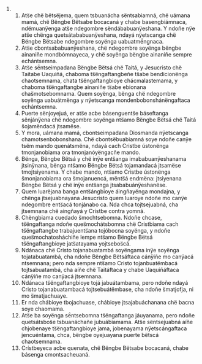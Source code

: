 <ol>
  <li>
    <ol>
      <li>Ats̈e chë bëtsëjema, quem tsbuanácha sëntsabiamná, chë uámana mamá, chë Bëngbe Bëtsabe bocacaná y chabe basengbiámnaca, ndëmuanÿenga ats̈e ndegombre sëndábabuanÿeshana. Y ndoñe nÿe ats̈e chënga quetsátababuanÿeshana, ndayá nÿetscanga chë Bëngbe Bëtsabe ndegombre soyënga uabuatmë́ngnaca.</li>
      <li>Ats̈e cbontsababuanÿeshana, chë ndegombre soyënga bëngbe ainaniñe mondbómnayeca, y chë soyënga bëngbe ainaniñe sempre echántsemna.</li>
      <li>Ats̈e së́ntseimpadana Bëngbe Bëtsá chë Taitá, y Jesucristo chë Taitabe Uaquiñá, chaboma ts̈ëngaftangbeñe ts̈abe bendicionënga chaotsemnama, chata ts̈ëngaftangbioye chácmalastemama, y chaboma ts̈ëngaftangbe ainaniñe ts̈abe ebionana chas̈motsebomnama. Quem soyënga, bënga chë ndegombre soyënga uabuátmënga y nÿetscanga mondenbobonshánëngaftaca echántsemna.</li>
      <li>Puerte sënjoyejuá, er ats̈e acbe básenguents̈e báseftanga sënjánÿena chë ndegombre soyënga nts̈amo Bëngbe Bëtsá chë Taitá s̈ojamëndacá jtsamëse.</li>
      <li>Y mora, uámana mamá, cbontseimpadana Diosmanda nÿetscanga chamotsenbobonshana. Chë cbontsëbuabiamná soye ndoñe canÿe tsëm mando quenátsmëna, ndayá cach Cristbe ústonënga tmonjanobiama ora tmonjanóyëngacñe mando.</li>
      <li>Bënga, Bëngbe Bëtsá y chë inÿe ents̈anga imababuanÿeshanama jtsinÿnana, bënga nts̈amo Bëngbe Bëtsá tojamandacá jtsamëse tmojtsiyenama. Y chabe mando, nts̈amo Cristbe ústonënga s̈monjanobiama ora s̈mojanuencá, mënts̈á endmëna: jtsiyenana Bëngbe Bëtsá y chë inÿe ents̈anga jtsababuánÿeshanëse.</li>
      <li>Quem luarëjana banga ents̈ángbioye áingñayënga mondajna, y chënga jtsejuabnayana Jesucristo quem luaroye ndoñe mo canÿe ndegombre ents̈acá tonjánabo ca. Nda chca tojtsejuabná, cha jtsemnana chë aingñayá y Cristbe contra yomná.</li>
      <li>Chëngbiama cuedado s̈mochtsebomna. Ndoñe chcase, ts̈ëngaftanga ndoñe ques̈mochátsbomna chë Cristbiama cach ts̈ëngaftangbe trabajuents̈ana tojóbocna soyënga, y ndoñe ques̈mochatosháchiñe lempe nts̈amo Bëngbe Bëtsá ts̈ëngaftangbioye jats̈atayama yojtsebos̈cá.</li>
      <li>Ndánaca chë Cristo tojanabuatambá soyëngama inÿe soyënga tojatabuatambá, cha ndoñe Bëngbe Bëtsáftaca cánÿiñe mo canÿacá ntsemnana; pero nda sempre nts̈amo Cristo tojanbuatëmbacá tojtsabuatambá, cha aíñe chë Taitáftaca y chabe Uaquiñáftaca cánÿiñe mo canÿacá jtsemnana.</li>
      <li>Ndánaca ts̈ëngaftangbioye tojá jabuátambama, pero ndoñe ndayá Cristo tojanabuatambacá tojtsebuátëmbase, cha ndoñe s̈matjofja, ni mo s̈matjachuaye.</li>
      <li>Er nda chábioye tbojachuase, chábioye jtsajabuáchanana chë bacna soye chaomama.</li>
      <li>Ats̈e ba soyënga së́ntsebomna ts̈ëngaftanga jáuyanama, pero ndoñe quetsátsbos̈e tsbuanáchañe jubuábiamama. Ats̈e sëntsejuabná aíñe chjobenaye ts̈ëngaftangbioye jama, jobenayama nÿetscángaftaca jencuéntama, chca, bëngbe oyejuayana puerte bëtscá chaotsemnama.</li>
      <li>Crístbeyeca acbe quenata, chë Bëngbe Bëtsabe bocacaná, chabe básenga cmontsacheuaná.</li>
    </ol>
  </li>
</ol>
